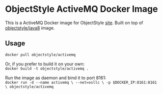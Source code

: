 # ObjectStyle ActiveMQ Docker Image
This is a ActiveMQ Docker image for ObjectStyle [site](http://www.objectstyle.com/). Built on top of [objectstyle/java8](https://hub.docker.com/r/objectstyle/java8/) image.

## Usage

`docker pull objectstyle/activemq`

Or, if you prefer to build it on your own:  
`docker build -t objectstyle/activemq .`

Run the image as daemon and bind it to port 8161:  
`docker run -d --name activemq \
	--net=osllc \
	-p $DOCKER_IP:8161:8161 \
	objectstyle/activemq`